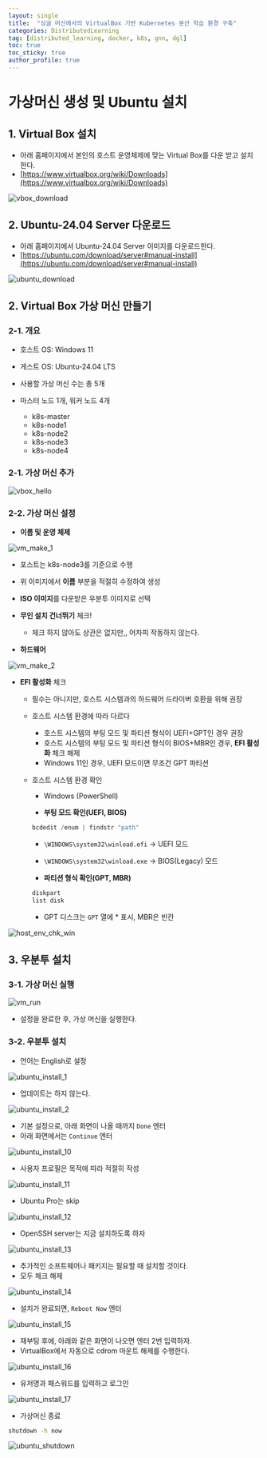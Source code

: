 ```yaml
---
layout: single
title:  "싱글 머신에서의 VirtualBox 기반 Kubernetes 분산 학습 환경 구축"
categories: DistributedLearning
tag: [distributed_learning, docker, k8s, gnn, dgl]
toc: true
toc_sticky: true
author_profile: true
---
```


# 가상머신 생성 및 Ubuntu 설치
## 1. Virtual Box 설치
- 아래 홈페이지에서 본인의 호스트 운영체제에 맞는 Virtual Box를 다운 받고 설치한다.
- [https://www.virtualbox.org/wiki/Downloads](https://www.virtualbox.org/wiki/Downloads)

![vbox_download](/images/2025-02-16-DistDGL_on_Docker_1/vbox_download.png)

## 2. Ubuntu-24.04 Server 다운로드
- 아래 홈페이지에서 Ubuntu-24.04 Server 이미지를 다운로드한다.
- [https://ubuntu.com/download/server#manual-install](https://ubuntu.com/download/server#manual-install)

![ubuntu_download](/images/2025-02-16-DistDGL_on_Docker_1/ubuntu_download.png)

## 2. Virtual Box 가상 머신 만들기
### 2-1. 개요
- 호스트 OS: Windows 11
- 게스트 OS: Ubuntu-24.04 LTS

- 사용할 가상 머신 수는 총 5개
- 마스터 노드 1개, 워커 노드 4개
    - k8s-master
    - k8s-node1
    - k8s-node2
    - k8s-node3
    - k8s-node4

### 2-1. 가상 머신 추가
![vbox_hello](/images/2025-02-16-DistDGL_on_Docker_1/vbox_hello.png)

### 2-2. 가상 머신 설정
- **이름 및 운영 체제**

![vm_make_1](/images/2025-02-16-DistDGL_on_Docker_1/vm_make_1.png)

- 포스트는 k8s-node3를 기준으로 수행
- 위 이미지에서 **이름** 부분을 적절히 수정하여 생성
- **ISO 이미지**를 다운받은 우분투 이미지로 선택
- **무인 설치 건너뛰기** 체크!
    - 체크 하지 않아도 상관은 없지만,, 어차피 작동하지 않는다.

- **하드웨어**

![vm_make_2](/images/2025-02-16-DistDGL_on_Docker_1/vm_make_2.png)

- **EFI 활성화** 체크
    - 필수는 아니지만, 호스트 시스템과의 하드웨어 드라이버 호환을 위해 권장
    - 호스트 시스템 환경에 따라 다르다
        - 호스트 시스템의 부팅 모드 및 파티션 형식이 UEFI+GPT인 경우 권장
        - 호스트 시스템의 부팅 모드 및 파티션 형식이 BIOS+MBR인 경우, **EFI 활성화** 체크 해제
        - Windows 11인 경우, UEFI 모드이면 무조건 GPT 파티션
    
    - 호스트 시스템 환경 확인
        - Windows (PowerShell)

        - **부팅 모드 확인(UEFI, BIOS)**
        ```powershell
        bcdedit /enum | findstr "path"
        ```
        - `\WINDOWS\system32\winload.efi` → UEFI 모드
        - `\WINDOWS\system32\winload.exe` → BIOS(Legacy) 모드

        - **파티션 형식 확인(GPT, MBR)**
        ```powershell
        diskpart
        list disk
        ```
        - GPT 디스크는 `GPT` 열에 * 표시, MBR은 빈칸

![host_env_chk_win](/images/2025-02-16-DistDGL_on_Docker_1/host_env_chk_windows.png)

## 3. 우분투 설치
### 3-1. 가상 머신 실행

![vm_run](/images/2025-02-16-DistDGL_on_Docker_1/vm_run.png)

- 설정을 완료한 후, 가상 머신을 실행한다.

### 3-2. 우분투 설치
- 언어는 English로 설정

![ubuntu_install_1](/images/2025-02-16-DistDGL_on_Docker_1/ubuntu_install_1.png)

- 업데이트는 하지 않는다.

![ubuntu_install_2](/images/2025-02-16-DistDGL_on_Docker_1/ubuntu_install_2.png)

- 기본 설정으로, 아래 화면이 나올 때까지 `Done` 엔터
- 아래 화면에서는 `Continue` 엔터

![ubuntu_install_10](/images/2025-02-16-DistDGL_on_Docker_1/ubuntu_install_10.png)

- 사용자 프로필은 목적에 따라 적절히 작성

![ubuntu_install_11](/images/2025-02-16-DistDGL_on_Docker_1/ubuntu_install_11.png)

- Ubuntu Pro는 skip

![ubuntu_install_12](/images/2025-02-16-DistDGL_on_Docker_1/ubuntu_install_12.png)

- OpenSSH server는 지금 설치하도록 하자

![ubuntu_install_13](/images/2025-02-16-DistDGL_on_Docker_1/ubuntu_install_13.png)

- 추가적인 소프트웨어나 패키지는 필요할 때 설치할 것이다.
- 모두 체크 해제

![ubuntu_install_14](/images/2025-02-16-DistDGL_on_Docker_1/ubuntu_install_14.png)

- 설치가 완료되면, `Reboot Now` 엔터

![ubuntu_install_15](/images/2025-02-16-DistDGL_on_Docker_1/ubuntu_install_15.png)

- 재부팅 후에, 아래와 같은 화면이 나오면 엔터 2번 입력하자.
- VirtualBox에서 자동으로 cdrom 마운트 해제를 수행한다.

![ubuntu_install_16](/images/2025-02-16-DistDGL_on_Docker_1/ubuntu_install_16.png)

- 유저명과 패스워드를 입력하고 로그인

![ubuntu_install_17](/images/2025-02-16-DistDGL_on_Docker_1/ubuntu_install_17.png)

- 가상머신 종료
```bash
shutdown -h now
```

![ubuntu_shutdown](/images/2025-02-16-DistDGL_on_Docker_1/ubuntu_shutdown.png)